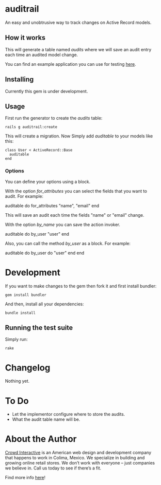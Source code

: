 # auditrail

An easy and unobtrusive way to track changes on Active Record models.


## How it works

This will generate a table named *audits* where we will save an audit entry each time an audited model change.

You can find an example application you can use for testing [here](https://github.com/MGalv/auditrails_test_app).

## Installing

Currently this gem is under development.

## Usage

First run the generator to create the *audits* table:
  
    rails g auditrail:create

This will create a migration. Now Simply add *auditable* to your models 
like this:

    class User < ActiveRecord::Base
      auditable
    end

### Options

You can define your options using a block.

With the option *for_attributes* you can select the fields that you want to audit. For example:

auditable do
  for_attributes "name", "email"
end

This will save an audit each time the fields "name" or "email" change.

With the option *by_name* you can save the action invoker.

auditable do
  by_user "user"
end

Also, you can call the method *by_user* as a block. For example:

auditable do
  by_user do
    "user"
  end
end

# Development

If you want to make changes to the gem then fork it and first install bundler:

    gem install bundler

And then, install all your dependencies:

    bundle install

## Running the test suite

Simply run:

    rake

# Changelog

Nothing yet.

# To Do

* Let the implementor configure where to store the audits.
* What the audit table name will be.

# About the Author

[Crowd Interactive](http://www.crowdint.com) is an American web design and development 
company that happens to work in Colima, Mexico. We specialize in building and growing 
online retail stores. We don’t work with everyone – just companies we believe in. Call 
us today to see if there’s a fit.

Find more info [here](http://www.crowdint.com)!
